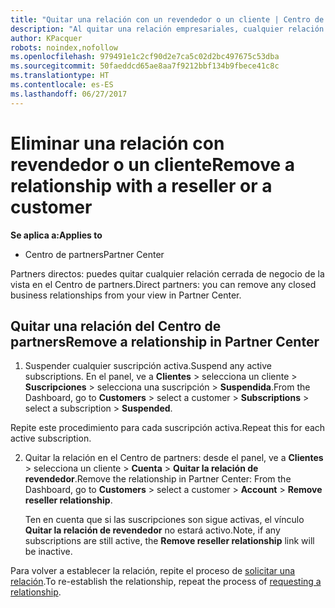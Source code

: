 ```yaml
---
title: "Quitar una relación con un revendedor o un cliente | Centro de partners"
description: "Al quitar una relación empresariales, cualquier relación cerrada de negocio desaparecerá de la vista en el Centro de partners."
author: KPacquer
robots: noindex,nofollow
ms.openlocfilehash: 979491e1c2cf90d2e7ca5c02d2bc497675c53dba
ms.sourcegitcommit: 50faeddcd65ae8aa7f9212bbf134b9fbece41c8c
ms.translationtype: HT
ms.contentlocale: es-ES
ms.lasthandoff: 06/27/2017
---
```

# <a name="remove-a-relationship-with-a-reseller-or-a-customer"></a><span data-ttu-id="344b3-103">Eliminar una relación con revendedor o un cliente</span><span class="sxs-lookup"><span data-stu-id="344b3-103">Remove a relationship with a reseller or a customer</span></span>

**<span data-ttu-id="344b3-104">Se aplica a:</span><span class="sxs-lookup"><span data-stu-id="344b3-104">Applies to</span></span>**

-   <span data-ttu-id="344b3-105">Centro de partners</span><span class="sxs-lookup"><span data-stu-id="344b3-105">Partner Center</span></span>

<span data-ttu-id="344b3-106">Partners directos: puedes quitar cualquier relación cerrada de negocio de la vista en el Centro de partners.</span><span class="sxs-lookup"><span data-stu-id="344b3-106">Direct partners: you can remove any closed business relationships from your view in Partner Center.</span></span>

## <a name="remove-a-relationship-in-partner-center"></a><span data-ttu-id="344b3-107">Quitar una relación del Centro de partners</span><span class="sxs-lookup"><span data-stu-id="344b3-107">Remove a relationship in Partner Center</span></span>

1.  <span data-ttu-id="344b3-108">Suspender cualquier suscripción activa.</span><span class="sxs-lookup"><span data-stu-id="344b3-108">Suspend any active subscriptions.</span></span> <span data-ttu-id="344b3-109">En el panel, ve a **Clientes** > selecciona un cliente > **Suscripciones** > selecciona una suscripción > **Suspendida**.</span><span class="sxs-lookup"><span data-stu-id="344b3-109">From the Dashboard, go to **Customers** > select a customer > **Subscriptions** > select a subscription > **Suspended**.</span></span> 

   <span data-ttu-id="344b3-110">Repite este procedimiento para cada suscripción activa.</span><span class="sxs-lookup"><span data-stu-id="344b3-110">Repeat this for each active subscription.</span></span>

2.  <span data-ttu-id="344b3-111">Quitar la relación en el Centro de partners: desde el panel, ve a **Clientes** > selecciona un cliente > **Cuenta** > **Quitar la relación de revendedor**.</span><span class="sxs-lookup"><span data-stu-id="344b3-111">Remove the relationship in Partner Center: From the Dashboard, go to **Customers** > select a customer > **Account** > **Remove reseller relationship**.</span></span>

    <span data-ttu-id="344b3-112">Ten en cuenta que si las suscripciones son sigue activas, el vínculo **Quitar la relación de revendedor** no estará activo.</span><span class="sxs-lookup"><span data-stu-id="344b3-112">Note, if any subscriptions are still active, the **Remove reseller relationship** link will be inactive.</span></span> 

<span data-ttu-id="344b3-113">Para volver a establecer la relación, repite el proceso de [solicitar una relación](request-a-relationship-with-a-customer.md).</span><span class="sxs-lookup"><span data-stu-id="344b3-113">To re-establish the relationship, repeat the process of [requesting a relationship](request-a-relationship-with-a-customer.md).</span></span>
